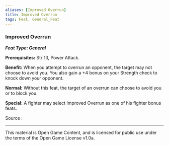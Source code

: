 ```yaml
---
aliases: [Improved Overrun]
title: Improved Overrun
tags: Feat, General_Feat
---
```

### Improved Overrun 
***Feat Type: General***

**Prerequisites:** Str 13, Power Attack.

**Benefit:** When you attempt to overrun an opponent, the target may not
choose to avoid you. You also gain a +4 bonus on your Strength check to
knock down your opponent.

**Normal:** Without this feat, the target of an overrun can choose to
avoid you or to block you.

**Special:** A fighter may select Improved Overrun as one of his fighter
bonus feats.


Source :

---

This material is Open Game Content, and is licensed for public use under
the terms of the Open Game License v1.0a.
